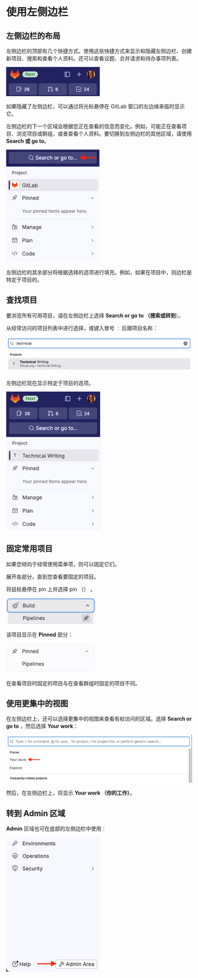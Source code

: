 # 使用左侧边栏

## 左侧边栏的布局

左侧边栏的顶部有几个快捷方式。使用这些快捷方式来显示和隐藏左侧边栏、创建新项目、搜索和查看个人资料。还可以查看议题、合并请求和待办事项列表。

 ![](../../../../../Image/s/sidebar_top_v16_4.png)

如果隐藏了左侧边栏，可以通过将光标悬停在 GitLab 窗口的左边缘来临时显示它。

左侧边栏的下一个区域会根据您正在查看的信息而变化。例如，可能正在查看项目、浏览项目或群组，或者查看个人资料。要切换到左侧边栏的其他区域，请使用 **Search 或 go to**。

 ![](../../../../../Image/s/sidebar_middle_v16_4.png)

左侧边栏的其余部分将根据选择的选项进行填充。例如，如果在项目中，则边栏是特定于项目的。

## 查找项目

要浏览所有可用项目，请在左侧边栏上选择 **Search or go to （搜索或转到**）。

从经常访问的项目列表中进行选择，或键入冒号 `：` 后跟项目名称：

 ![](../../../../../Image/s/search_projects_v16_4.png)

左侧边栏现在显示特定于项目的选项。

 ![](../../../../../Image/p/project_selected_v16_4.png)

## 固定常用项目

如果您倾向于经常使用菜单项，则可以固定它们。

展开各部分，直到您查看要固定的项目。

将鼠标悬停在 pin 上并选择 pin （） 。

 ![](../../../../../Image/p/pin_v16_0.png)

该项目显示在 **Pinned** 部分：

 ![](../../../../../Image/p/pinned_v16_0.png)

在查看项目时固定的项目与在查看群组时固定的项目不同。

## 使用更集中的视图

在左侧边栏上，还可以选择更集中的视图来查看有权访问的区域。选择 **Search or go to** ，然后选择 **Your work**：

 ![](../../../../../Image/y/your_work_v16_4.png)

然后，在左侧边栏上，将显示 **Your work （你的工作）**。

## 转到 Admin 区域

**Admin** 区域也可在底部的左侧边栏中使用：

 ![](../../../../../Image/a/admin_area_v16_7.png)